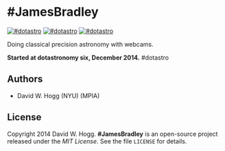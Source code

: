 # #JamesBradley

[![#dotastro](http://img.shields.io/badge/license-MIT-blue.svg?style=flat)](https://github.com/davidwhogg/JamesBradley/blob/master/LICENSE)
[![#dotastro](http://img.shields.io/badge/built%20using-AstroPy-orange.svg?style=flat)](http://www.astropy.org/)
[![#dotastro](http://img.shields.io/badge/built%20at-%23dotastro-green.svg?style=flat)](http://dotastronomy.com/six)

Doing classical precision astronomy with webcams.

**Started at dotastronomy six, December 2014.** #dotastro

## Authors

- David W. Hogg (NYU) (MPIA)

## License

Copyright 2014 David W. Hogg.
**#JamesBradley** is an open-source project released under the *MIT License*.
See the file `LICENSE` for details.

